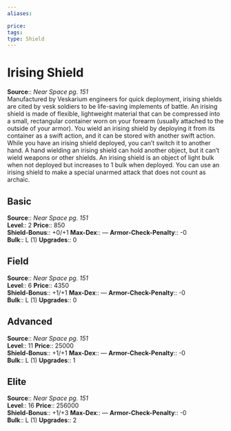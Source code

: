 ```yaml
---
aliases: 

price: 
tags: 
type: Shield
---
```


# Irising Shield

**Source**:: _Near Space pg. 151_  
Manufactured by Veskarium engineers for quick deployment, irising shields are cited by vesk soldiers to be life-saving implements of battle. An irising shield is made of flexible, lightweight material that can be compressed into a small, rectangular container worn on your forearm (usually attached to the outside of your armor). You wield an irising shield by deploying it from its container as a swift action, and it can be stored with another swift action. While you have an irising shield deployed, you can’t switch it to another hand. A hand wielding an irising shield can hold another object, but it can’t wield weapons or other shields. An irising shield is an object of light bulk when not deployed but increases to 1 bulk when deployed. You can use an irising shield to make a special unarmed attack that does not count as archaic.

## Basic

**Source**:: _Near Space pg. 151_  
**Level**:: 2
**Price**:: 850  
**Shield-Bonus**:: +0/+1
**Max-Dex**:: —
**Armor-Check-Penalty**:: -0  
**Bulk**:: L (1)
**Upgrades**:: 0

## Field

**Source**:: _Near Space pg. 151_  
**Level**:: 6
**Price**:: 4350  
**Shield-Bonus**:: +1/+1
**Max-Dex**:: —
**Armor-Check-Penalty**:: -0  
**Bulk**:: L (1)
**Upgrades**:: 0

## Advanced

**Source**:: _Near Space pg. 151_  
**Level**:: 11
**Price**:: 25000  
**Shield-Bonus**:: +1/+1
**Max-Dex**:: —
**Armor-Check-Penalty**:: -0  
**Bulk**:: L (1)
**Upgrades**:: 1

## Elite

**Source**:: _Near Space pg. 151_  
**Level**:: 16
**Price**:: 256000  
**Shield-Bonus**:: +1/+3
**Max-Dex**:: —
**Armor-Check-Penalty**:: -0  
**Bulk**:: L (1)
**Upgrades**:: 2
